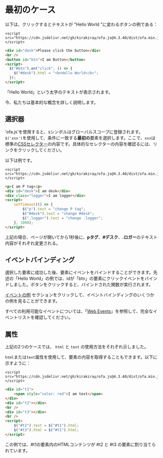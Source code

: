 # 最初のケース

以下は、クリックするとテキストが "Hello World "に変わるボタンの例である：

<html-viewer>

```
<script src="https://cdn.jsdelivr.net/gh/kirakiray/ofa.js@4.3.40/dist/ofa.min.js"></script>
```

```html
<div id="desk">Please click the button</div>
<br />
<button id="btn">I am Button</button>
<script>
  $("#btn").on("click", () => {
    $("#desk").html = "<b>Hello World</b>";
  });
</script>
```

</html-viewer>

「Hello World」という太字のテキストが表示されます。

今、私たちは基本的な概念を詳しく説明します。

## 選択器

'ofa.js'を使用すると、`$`シンボルはグローバルスコープに登録されます。`$('xxx')`を使用して、条件に一致する**最初の**要素を選択します。ここで、`xxx`は標準の[CSSセレクター](https://developer.mozilla.org/en-US/docs/Web/CSS/CSS_selectors)の内容です。具体的なセレクターの内容を確認るには、リンクをクリックしてください。

以下は例です。

<html-viewer>

```
<script src="https://cdn.jsdelivr.net/gh/kirakiray/ofa.js@4.3.40/dist/ofa.min.js"></script>
```

```html
<p>I am P tag</p>
<div id="desk">I am desk</div>
<div class="logger">I am logger</div>
<script>
    setTimeout(() => {
        $("p").text = "change P tag";
        $("#desk").text = "change #desk";
        $(".logger").text = "change .logger";
    }, 1000);
</script>
```

</html-viewer>

上記の場合、ページが開いてから1秒後に、**pタグ**、**#デスク**、**.ロガー**のテキスト内容がそれぞれ変更される。

## イベントバインディング

選択した要素に成功した後、要素にイベントをバインドすることができます。先述の「Hello World」の例では、idが「btn」の要素にクリックイベントをバインドしました。ボタンをクリックすると、バインドされた関数が実行されます。

[イベントの例](./example-event.md) セクションをクリックして、イベントバインディングのいくつかの例を見ることができます。

すべての利用可能なイベントについては、「[Web Events](https://developer.mozilla.org/en-US/docs/Web/Events)」を参照して、完全なイベントリストを確認してください。

## 属性

上記の2つのケースでは、 `html` と `text` の使用方法をそれぞれ示しました。

`html`または`text`属性を使用して、要素の内容を取得することもできます。以下に示すように：

<html-viewer>

```
<script src="https://cdn.jsdelivr.net/gh/kirakiray/ofa.js@4.3.40/dist/ofa.min.js"></script>
```

```html
<div id="t1">
    <span style="color: red">I am text</span>
</div>
<div id="t2"></div>
<br />
<div id="t3"></div>
<br />
<script>
    $("#t2").text = $("#t1").html;
    $("#t3").html = $("#t1").html;
</script>
```

</html-viewer>

この例では、#t1の要素内のHTMLコンテンツが #t2 と #t3 の要素に割り当てられています。
